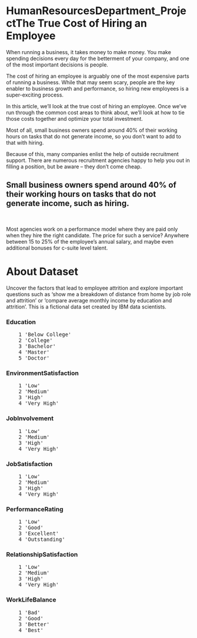 # HumanResourcesDepartment_ProjectThe True Cost of Hiring an Employee

When running a business, it takes money to make money. You make spending decisions every day for the betterment of your company, and one of the most important decisions is people. <br />

The cost of hiring an employee is arguably one of the most expensive parts of running a business. While that may seem scary, people are the key enabler to business growth and performance, so hiring new employees is a super-exciting process.<br />

In this article, we’ll look at the true cost of hiring an employee. Once we’ve run through the common cost areas to think about, we’ll look at how to tie those costs together and optimize your total investment. <br />

Most of all, small business owners spend around 40% of their working hours on tasks that do not generate income, so you don’t want to add to that with hiring. <br />

Because of this, many companies enlist the help of outside recruitment support. There are numerous recruitment agencies happy to help you out in filling a position, but be aware – they don’t come cheap. <br />

<h2> Small business owners spend around 40% of their working hours on tasks that do not generate income, such as hiring. </h2> <br />

Most agencies work on a performance model where they are paid only when they hire the right candidate. The price for such a service? Anywhere between 15 to 25% of the employee’s annual salary, and maybe even additional bonuses for c-suite level talent.

# About Dataset

Uncover the factors that lead to employee attrition and explore important questions such as ‘show me a breakdown of distance from home by job role and attrition’ or ‘compare average monthly income by education and attrition’. This is a fictional data set created by IBM data scientists.

<h3> Education </h3>
<pre>
    1 'Below College'
    2 'College'
    3 'Bachelor'
    4 'Master'
    5 'Doctor'
</pre>

<h3> EnvironmentSatisfaction </h3>
<pre>
    1 'Low'
    2 'Medium'
    3 'High'
    4 'Very High'
</pre>

<h3> JobInvolvement </h3>
<pre>
    1 'Low'
    2 'Medium'
    3 'High'
    4 'Very High'
</pre>

<h3> JobSatisfaction </h3>
<pre>
    1 'Low'
    2 'Medium'
    3 'High'
    4 'Very High'
</pre>

<h3> PerformanceRating </h3>
<pre>
    1 'Low'
    2 'Good'
    3 'Excellent'
    4 'Outstanding'
</pre>

<h3> RelationshipSatisfaction </h3>
<pre>
    1 'Low'
    2 'Medium'
    3 'High'
    4 'Very High'
</pre>

<h3> WorkLifeBalance </h3>
<pre>
    1 'Bad'
    2 'Good'
    3 'Better'
    4 'Best'
</pre>